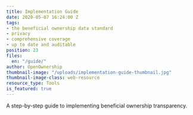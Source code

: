 ```yaml
---
title: Implementation Guide
date: 2020-05-07 16:24:00 Z
tags:
- the beneficial ownership data standard
- privacy
- comprehensive coverage
- up to date and auditable
position: 23
files:
  en: "/guide/"
author: OpenOwnership
thumbnail-image: "/uploads/implementation-guide-thumbnail.jpg"
thumbnail-image-class: web-resource
resource_type: Tools
is_featured: true
---
```


A step-by-step guide to implementing beneficial ownership transparency.
